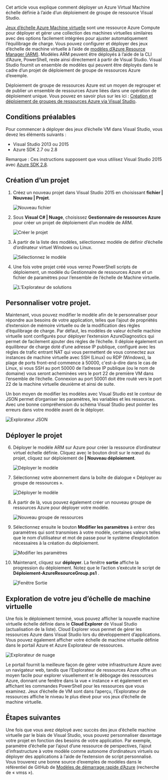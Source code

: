 

Cet article vous explique comment déployer un Azure Virtual Machine échelle définie à l’aide d’un déploiement de groupe de ressource Visual Studio.


[Jeux d’échelle Azure Machine virtuelle](https://azure.microsoft.com/blog/azure-vm-scale-sets-public-preview/) sont une ressource Azure Compute pour déployer et gérer une collection des machines virtuelles similaires avec des options facilement intégrées pour ajuster automatiquement l’équilibrage de charge. Vous pouvez configurer et déployer des jeux d’échelle de machine virtuelle à l’aide de [modèles d’Azure Resource Manager (ARM)](https://github.com/Azure/azure-quickstart-templates). Modèles ARM peuvent être déployés à l’aide de la CLI d’Azure, PowerShell, reste ainsi directement à partir de Visual Studio. Visual Studio fournit un ensemble de modèles qui peuvent être déployés dans le cadre d’un projet de déploiement de groupe de ressources Azure d’exemple.

Déploiement de groupe de ressources Azure est un moyen de regrouper et de publier un ensemble de ressources Azure liées dans une opération de déploiement unique. Vous pouvez en savoir plus sur les ici : [Création et déploiement de groupes de ressources Azure via Visual Studio](../vs-azure-tools-resource-groups-deployment-projects-create-deploy/).

## <a name="pre-requisites"></a>Conditions préalables

Pour commencer à déployer des jeux d’échelle VM dans Visual Studio, vous devez les éléments suivants :

- Visual Studio 2013 ou 2015
- Azure SDK 2.7 ou 2.8

Remarque : Ces instructions supposent que vous utilisez Visual Studio 2015 avec [Azure SDK 2.8](https://azure.microsoft.com/blog/announcing-the-azure-sdk-2-8-for-net/).

## <a name="creating-a-project"></a>Création d’un projet

1. Créez un nouveau projet dans Visual Studio 2015 en choisissant **fichier | Nouveau | Projet**.

    ![Nouveau fichier][file_new]

2. Sous **Visual C# | Nuage**, choisissez **Gestionnaire de ressources Azure** pour créer un projet de déploiement d’un modèle de ARM.

    ![Créer le projet][create_project]

3.  À partir de la liste des modèles, sélectionnez modèle de définir d’échelle d’ordinateur virtuel Windows ou Linux.

    ![Sélectionnez le modèle][select_Template]

4. Une fois votre projet créé vous verrez PowerShell scripts de déploiement, un modèle du Gestionnaire de ressources Azure et un fichier de paramètres pour l’ensemble de l’échelle de Machine virtuelle.

    ![L’Explorateur de solutions][solution_explorer]

## <a name="customize-your-project"></a>Personnaliser votre projet.

Maintenant, vous pouvez modifier le modèle afin de le personnaliser pour répondre aux besoins de votre application, telles que l’ajout de propriétés d’extension de mémoire virtuelle ou de la modification des règles d’équilibrage de charge. Par défaut, les modèles de valeur échelle machine virtuelle sont configurés pour déployer l’extension AzureDiagnostics qui permet de facilement ajouter des règles de l’échelle. Il déploie également un équilibreur de charge doté d’une adresse IP publique, configuré avec les règles de trafic entrant NAT qui vous permettent de vous connectez aux instances de machine virtuelle avec SSH (Linux) ou RDP (Windows), la plage de ports front-end commence à 50000, c'est-à-dire dans le cas de Linux, si vous SSH au port 50000 de l’adresse IP publique (ou le nom de domaine) vous seront acheminées vers le port 22 de première VM dans l’ensemble de l’échelle. Connexion au port 50001 doit être routé vers le port 22 de la machine virtuelle deuxième et ainsi de suite.

 Un bon moyen de modifier les modèles avec Visual Studio est le contour de JSON permet d’organiser les paramètres, les variables et les ressources. Avec une bonne compréhension du schéma Visual Studio peut pointer les erreurs dans votre modèle avant de le déployer.

![Explorateur JSON][json_explorer]

## <a name="deploy-the-project"></a>Déployer le projet

6. Déployer le modèle ARM sur Azure pour créer la ressource d’ordinateur virtuel échelle définie. Cliquez avec le bouton droit sur le nœud du projet, cliquez sur déploiement de **| Nouveau déploiement**.

    ![Déployer le modèle][5deploy_Template]

7. Sélectionnez votre abonnement dans la boîte de dialogue « Déployer au groupe de ressources ».

    ![Déployer le modèle][6deploy_Template]

8. À partir de là, vous pouvez également créer un nouveau groupe de ressources Azure pour déployer votre modèle.

    ![Nouveau groupe de ressources][new_resource]

9. Sélectionnez ensuite le bouton **Modifier les paramètres** à entrer des paramètres qui sont transmises à votre modèle, certaines valeurs telles que le nom d’utilisateur et mot de passe pour le système d’exploitation nécessaires à la création du déploiement.

    ![Modifier les paramètres][edit_parameters]

10. Maintenant, cliquez sur **déployer**. La fenêtre **sortie** affiche la progression du déploiement. Notez que le l’action s’exécute le script de **Déploiement-AzureResourceGroup.ps1** .

    ![Fenêtre Sortie][output_window]

## <a name="exploring-your-vm-scale-set"></a>Exploration de votre jeu d’échelle de machine virtuelle

Une fois le déploiement terminé, vous pouvez afficher la nouvelle machine virtuelle échelle définie dans le **Cloud Explorer** de Visual Studio (actualisation de la liste). Cloud Explorer vous permet de gérer les ressources Azure dans Visual Studio lors du développement d’applications. Vous pouvez également afficher votre échelle de machine virtuelle définie dans le portail Azure et Azure Explorateur de ressources.

![Explorateur de nuage][cloud_explorer]

 Le portail fournit la meilleure façon de gérer votre infrastructure Azure avec un navigateur web, tandis que l’Explorateur de ressources Azure offre un moyen facile pour explorer visuellement et le débogage des ressources Azure, donnant une fenêtre dans la vue « instance » et également en affichant les commandes PowerShell pour les ressources que vous examinez. Jeux d’échelle de VM sont dans l’aperçu, l’Explorateur de ressources affiche le niveau le plus élevé pour vos jeux d’échelle de machine virtuelle.

## <a name="next-steps"></a>Étapes suivantes

Une fois que vous avez déployé avec succès des jeux d’échelle machine virtuelle par le biais de Visual Studio, vous pouvez personnaliser davantage votre projet en fonction des besoins de votre application. Par exemple, paramètre d’échelle par l’ajout d’une ressource de perspectives, l’ajout d’infrastructure à votre modèle comme autonome d’ordinateurs virtuels ou déployer des applications à l’aide de l’extension de script personnalisé. Vous trouverez une bonne source d’exemples de modèles dans le référentiel de GitHub de [Modèles de démarrage rapide d’Azure](https://github.com/Azure/azure-quickstart-templates) (recherche de « vmss »).

[file_new]: ./media/virtual-machines-common-scale-sets-visual-studio/1-FileNew.png
[create_project]: ./media/virtual-machines-common-scale-sets-visual-studio/2-CreateProject.png
[select_Template]: ./media/virtual-machines-common-scale-sets-visual-studio/3b-SelectTemplateLin.png
[solution_explorer]: ./media/virtual-machines-common-scale-sets-visual-studio/4-SolutionExplorer.png
[json_explorer]: ./media/virtual-machines-common-scale-sets-visual-studio/10-JsonExplorer.png
[5deploy_Template]: ./media/virtual-machines-common-scale-sets-visual-studio/5-DeployTemplate.png
[6deploy_Template]: ./media/virtual-machines-common-scale-sets-visual-studio/6-DeployTemplate.png
[new_resource]: ./media/virtual-machines-common-scale-sets-visual-studio/7-NewResourceGroup.png
[edit_parameters]: ./media/virtual-machines-common-scale-sets-visual-studio/8-EditParameter.png
[output_window]: ./media/virtual-machines-common-scale-sets-visual-studio/9-Output.png
[cloud_explorer]: ./media/virtual-machines-common-scale-sets-visual-studio/12-CloudExplorer.png